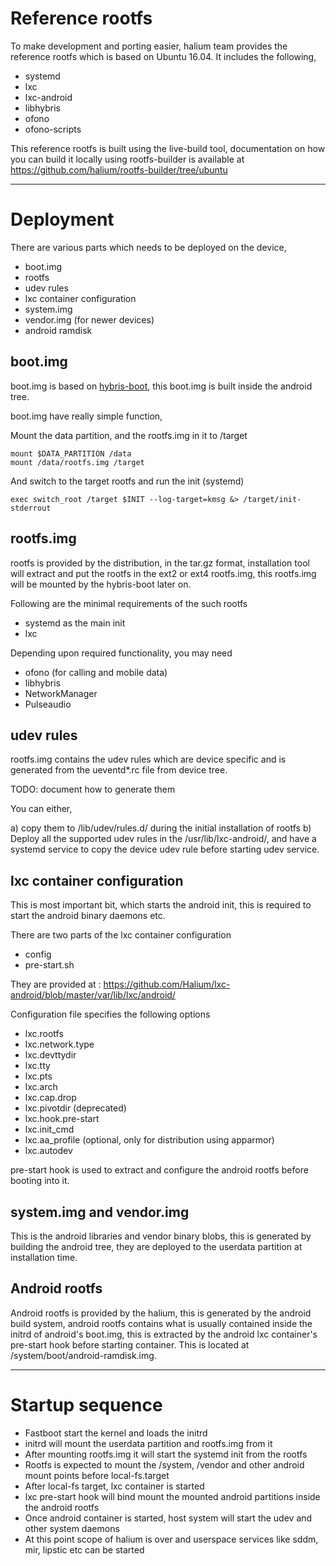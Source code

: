 # Reference rootfs

To make development and porting easier, halium team provides the reference rootfs which is based on Ubuntu 16.04. It includes the following,

- systemd
- lxc
- lxc-android
- libhybris
- ofono
- ofono-scripts

This reference rootfs is built using the live-build tool, documentation on how you can build it locally using rootfs-builder is available at https://github.com/halium/rootfs-builder/tree/ubuntu

---

# Deployment

There are various parts which needs to be deployed on the device,

- boot.img
- rootfs
- udev rules
- lxc container configuration
- system.img
- vendor.img (for newer devices)
- android ramdisk

## boot.img

boot.img is based on [hybris-boot](https://github.com/mer-hybris/hybris-boot/), this boot.img is built inside the android tree.

boot.img have really simple function,

Mount the data partition, and the rootfs.img in it to /target

```
mount $DATA_PARTITION /data
mount /data/rootfs.img /target
```

And switch to the target rootfs and run the init (systemd)

```
exec switch_root /target $INIT --log-target=kmsg &> /target/init-stderrout
```

## rootfs.img

rootfs is provided by the distribution, in the tar.gz format, installation tool will extract and put the rootfs in the ext2 or ext4 rootfs.img, this rootfs.img will be mounted by the hybris-boot later on.

Following are the minimal requirements of the such rootfs

- systemd as the main init
- lxc

Depending upon required functionality, you may need

- ofono (for calling and mobile data)
- libhybris
- NetworkManager
- Pulseaudio

## udev rules

rootfs.img contains the udev rules which are device specific and is generated from the ueventd*.rc file from device tree.

TODO: document how to generate them

You can either,

a) copy them to /lib/udev/rules.d/ during the initial installation of rootfs
b) Deploy all the supported udev rules in the /usr/lib/lxc-android/, and have a systemd service to copy the device udev rule before starting udev service.

## lxc container configuration

This is most important bit, which starts the android init, this is required to start the android binary daemons etc.

There are two parts of the lxc container configuration

- config
- pre-start.sh

They are provided at : https://github.com/Halium/lxc-android/blob/master/var/lib/lxc/android/

Configuration file specifies the following options

- lxc.rootfs
- lxc.network.type
- lxc.devttydir
- lxc.tty
- lxc.pts
- lxc.arch
- lxc.cap.drop
- lxc.pivotdir (deprecated)
- lxc.hook.pre-start
- lxc.init_cmd
- lxc.aa_profile (optional, only for distribution using apparmor)
- lxc.autodev

pre-start hook is used to extract and configure the android rootfs before booting into it.

## system.img and vendor.img

This is the android libraries and vendor binary blobs, this is generated by building the android tree, they are deployed to the userdata partition at installation time.

## Android rootfs

Android rootfs is provided by the halium, this is generated by the android build system, android rootfs contains what is usually contained inside the initrd of android's boot.img, this is extracted by the android lxc container's pre-start hook before starting container. This is located at /system/boot/android-ramdisk.img.

---

# Startup sequence

- Fastboot start the kernel and loads the initrd
- initrd will mount the userdata partition and rootfs.img from it
- After mounting rootfs.img it will start the systemd init from the rootfs
- Rootfs is expected to mount the /system, /vendor and other android mount points before local-fs.target
- After local-fs target, lxc container is started
- lxc pre-start hook will bind mount the mounted android partitions inside the android rootfs
- Once android container is started, host system will start the udev and other system daemons
- At this point scope of halium is over and userspace services like sddm, mir, lipstic etc can be started
